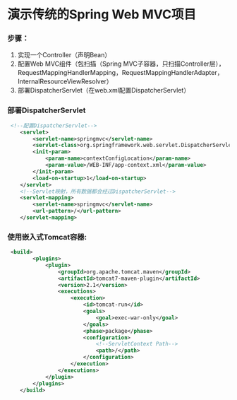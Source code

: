# 演示传统的Spring Web MVC项目




### 步骤：
1. 实现一个Controller（声明Bean）
2. 配置Web MVC组件（包扫描（Spring MVC子容器，只扫描Controller层），RequestMappingHandlerMapping，RequestMappingHandlerAdapter，InternalResourceViewResolver）
3. 部署DispatcherServlet（在web.xml配置DispatcherServlet）


### 部署DispatcherServlet

```xml
 <!--配置DispatcherServlet-->
    <servlet>
        <servlet-name>springmvc</servlet-name>
        <servlet-class>org.springframework.web.servlet.DispatcherServlet</servlet-class>
        <init-param>
            <param-name>contextConfigLocation</param-name>
            <param-value>/WEB-INF/app-context.xml</param-value>
        </init-param>
        <load-on-startup>1</load-on-startup>
    </servlet>
    <!--Servlet映射，所有数据都会经过DispatcherServlet-->
    <servlet-mapping>
        <servlet-name>springmvc</servlet-name>
        <url-pattern>/</url-pattern>
    </servlet-mapping>
```




### 使用嵌入式Tomcat容器:

```xml
 <build>
        <plugins>
            <plugin>
                <groupId>org.apache.tomcat.maven</groupId>
                <artifactId>tomcat7-maven-plugin</artifactId>
                <version>2.1</version>
                <executions>
                    <execution>
                        <id>tomcat-run</id>
                        <goals>
                            <goal>exec-war-only</goal>
                        </goals>
                        <phase>package</phase>
                        <configuration>
                            <!--ServletContext Path-->
                            <path>/</path>
                        </configuration>
                    </execution>
                </executions>
            </plugin>
        </plugins>
    </build>
```


